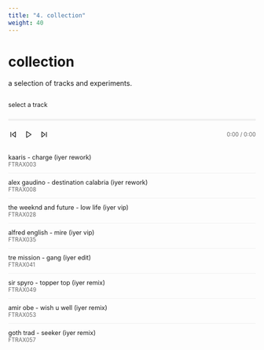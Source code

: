 ```yaml
---
title: "4. collection"
weight: 40
---
```


# collection

a selection of tracks and experiments.

<style>
.music-player {
  max-width: 100%;
  margin: 2em 0;
  padding-left: 0;
}

.now-playing {
  margin-bottom: 1.5em;
}

.player-controls {
  display: flex;
  align-items: center;
  justify-content: space-between;
  margin-bottom: 1em;
}

.control-buttons {
  display: flex;
  align-items: center;
  gap: 0.25em;
  margin-left: -4px;
}

.control-button {
  background: none;
  border: none;
  padding: 0.25em;
  cursor: pointer;
  color: var(--body-font-color);
  display: flex;
  align-items: center;
  justify-content: center;
  width: 28px;
  height: 28px;
}

.control-button svg {
  width: 16px;
  height: 16px;
}

.control-button:hover {
  background: rgba(0, 0, 0, 0.05);
  border-radius: 4px;
}

.control-button:disabled {
  opacity: 0.3;
  cursor: not-allowed;
}

.time-display {
  font-size: 0.8em;
  color: #666;
}

.current-track {
  flex: 1;
  min-width: 200px;
}

.track-title {
  font-weight: normal;
  font-size: 0.9em;
}

.track-info {
  color: #666;
  font-size: 0.8em;
}

.progress-bar {
  width: 100%;
  height: 4px;
  background: #f0f0f0;
  margin: 1em 0;
  cursor: pointer;
  position: relative;
}

.progress {
  height: 100%;
  background: #666;
  width: 0;
  transition: width 0.1s;
}


.track-list {
  list-style: none;
  padding: 0;
  padding-left: 0 !important;
  margin: 0;
  margin-left: 0 !important;
}

.track-item {
  padding: 0.75em 0;
  border-bottom: 1px solid #f0f0f0;
  cursor: pointer;
  display: flex;
  justify-content: space-between;
  align-items: center;
  transition: background 0.15s;
}

.track-item:hover {
  background: rgba(0, 0, 0, 0.02);
}

.track-item.active {
  background: rgba(0, 0, 0, 0.02);
}

.track-item.active:hover {
  background: rgba(0, 0, 0, 0.02);
}

.track-item:last-child {
  border-bottom: none;
}

.track-duration {
  font-size: 0.8em;
  color: #999;
}

@media (max-width: 600px) {
  .player-controls {
    gap: 0.5em;
  }
  
  .play-button {
    padding: 0.5em 1em;
  }
  
  .current-track {
    width: 100%;
    margin-top: 0.5em;
  }
}

@media (prefers-color-scheme: dark) {
  .track-info, .time-display {
    color: #999;
  }
  
  .track-item {
    border-bottom-color: #333;
  }
  
  .track-item:hover {
    background: rgba(255, 255, 255, 0.03);
  }
  
  .track-item.active {
    background: rgba(255, 255, 255, 0.03);
  }
  
  .track-item.active:hover {
    background: rgba(255, 255, 255, 0.03);
  }
  
  .control-button:hover {
    background: rgba(255, 255, 255, 0.1);
  }
  
  .progress-bar {
    background: #2a2a2a;
  }
  
  .progress {
    background: #999;
  }
}
</style>

<div class="music-player">
  <div class="now-playing">
    <div class="track-title" id="currentTitle">select a track</div>
    <div class="track-info" id="currentInfo"></div>
  </div>
  
  <div class="progress-bar" id="progressBar">
    <div class="progress" id="progress"></div>
  </div>
  
  <div class="player-controls">
    <div class="control-buttons">
      <button class="control-button" id="prevButton" title="Previous track">
        <svg viewBox="0 0 24 24" fill="none" stroke="currentColor" stroke-width="2" stroke-linecap="round" stroke-linejoin="round">
          <polygon points="19 20 9 12 19 4 19 20"></polygon>
          <line x1="5" y1="19" x2="5" y2="5"></line>
        </svg>
      </button>
      <button class="control-button" id="playButton" title="Play/Pause">
        <svg class="play-icon" viewBox="0 0 24 24" fill="none" stroke="currentColor" stroke-width="2" stroke-linecap="round" stroke-linejoin="round">
          <polygon points="5 3 19 12 5 21 5 3"></polygon>
        </svg>
        <svg class="pause-icon" style="display: none;" viewBox="0 0 24 24" fill="none" stroke="currentColor" stroke-width="2" stroke-linecap="round" stroke-linejoin="round">
          <rect x="6" y="4" width="4" height="16"></rect>
          <rect x="14" y="4" width="4" height="16"></rect>
        </svg>
      </button>
      <button class="control-button" id="nextButton" title="Next track">
        <svg viewBox="0 0 24 24" fill="none" stroke="currentColor" stroke-width="2" stroke-linecap="round" stroke-linejoin="round">
          <polygon points="5 4 15 12 5 20 5 4"></polygon>
          <line x1="19" y1="5" x2="19" y2="19"></line>
        </svg>
      </button>
    </div>
    <span class="time-display" id="timeDisplay">0:00 / 0:00</span>
  </div>
  
  <ul class="track-list" id="trackList">
    <li class="track-item" data-src="https://tracks.auteur.ing/file/auteuring/FTRAX003%20Kaaris%20-%20Charge%20(Iyer%20Rework).mp3" data-title="kaaris - charge (iyer rework)" data-info="FTRAX003">
      <div>
        <div class="track-title">kaaris - charge (iyer rework)</div>
        <div class="track-info">FTRAX003</div>
      </div>
      <div class="track-duration"></div>
    </li>
    <li class="track-item" data-src="https://tracks.auteur.ing/file/auteuring/FTRAX008%20Alex%20Gaudino%20-%20Destination%20Calabria%20(Iyer%20Rework).mp3" data-title="alex gaudino - destination calabria (iyer rework)" data-info="FTRAX008">
      <div>
        <div class="track-title">alex gaudino - destination calabria (iyer rework)</div>
        <div class="track-info">FTRAX008</div>
      </div>
      <div class="track-duration"></div>
    </li>
    <li class="track-item" data-src="https://tracks.auteur.ing/file/auteuring/FTRAX028%20The%20Weeknd%20and%20Future%20-%20Low%20Life%20(Iyer%20VIP).mp3" data-title="the weeknd and future - low life (iyer vip)" data-info="FTRAX028">
      <div>
        <div class="track-title">the weeknd and future - low life (iyer vip)</div>
        <div class="track-info">FTRAX028</div>
      </div>
      <div class="track-duration"></div>
    </li>
    <li class="track-item" data-src="https://tracks.auteur.ing/file/auteuring/FTRAX035%20Alfred%20English%20-%20Mire%20(Iyer%20VIP).mp3" data-title="alfred english - mire (iyer vip)" data-info="FTRAX035">
      <div>
        <div class="track-title">alfred english - mire (iyer vip)</div>
        <div class="track-info">FTRAX035</div>
      </div>
      <div class="track-duration"></div>
    </li>
    <li class="track-item" data-src="https://tracks.auteur.ing/file/auteuring/FTRAX041%20Tre%20Mission%20-%20Gang%20(iyer%20edit).mp3" data-title="tre mission - gang (iyer edit)" data-info="FTRAX041">
      <div>
        <div class="track-title">tre mission - gang (iyer edit)</div>
        <div class="track-info">FTRAX041</div>
      </div>
      <div class="track-duration"></div>
    </li>
    <li class="track-item" data-src="https://tracks.auteur.ing/file/auteuring/FTRAX049%20Sir%20Spyro%20-%20Topper%20Top%20(Iyer%20Remix).mp3" data-title="sir spyro - topper top (iyer remix)" data-info="FTRAX049">
      <div>
        <div class="track-title">sir spyro - topper top (iyer remix)</div>
        <div class="track-info">FTRAX049</div>
      </div>
      <div class="track-duration"></div>
    </li>
    <li class="track-item" data-src="https://tracks.auteur.ing/file/auteuring/FTRAX053%20Amir%20Obe%20-%20Wish%20U%20Well%20(iyer%20Remix).mp3" data-title="amir obe - wish u well (iyer remix)" data-info="FTRAX053">
      <div>
        <div class="track-title">amir obe - wish u well (iyer remix)</div>
        <div class="track-info">FTRAX053</div>
      </div>
      <div class="track-duration"></div>
    </li>
    <li class="track-item" data-src="https://tracks.auteur.ing/file/auteuring/FTRAX057%20GOTH%20TRAD%20-%20SEEKER%20(IYER%20REMIX).mp3" data-title="goth trad - seeker (iyer remix)" data-info="FTRAX057">
      <div>
        <div class="track-title">goth trad - seeker (iyer remix)</div>
        <div class="track-info">FTRAX057</div>
      </div>
      <div class="track-duration"></div>
    </li>
  </ul>
</div>

<script>
const audio = new Audio();
const playButton = document.getElementById('playButton');
const prevButton = document.getElementById('prevButton');
const nextButton = document.getElementById('nextButton');
const currentTitle = document.getElementById('currentTitle');
const currentInfo = document.getElementById('currentInfo');
const progressBar = document.getElementById('progressBar');
const progress = document.getElementById('progress');
const timeDisplay = document.getElementById('timeDisplay');
const trackList = document.getElementById('trackList');
const trackItems = document.querySelectorAll('.track-item');

let currentTrackIndex = -1;
let isPlaying = false;

// Format time in mm:ss
function formatTime(seconds) {
  const mins = Math.floor(seconds / 60);
  const secs = Math.floor(seconds % 60);
  return `${mins}:${secs.toString().padStart(2, '0')}`;
}

// Load and play track
function loadTrack(index) {
  if (index < 0 || index >= trackItems.length) return;
  
  const track = trackItems[index];
  const src = track.dataset.src;
  const title = track.dataset.title;
  const info = track.dataset.info;
  
  // Update UI
  currentTitle.textContent = title;
  currentInfo.textContent = info;
  
  // Update active state
  trackItems.forEach(item => item.classList.remove('active'));
  track.classList.add('active');
  
  // Load audio
  audio.src = src;
  currentTrackIndex = index;
  
  // Update button states
  prevButton.disabled = index === 0;
  nextButton.disabled = index === trackItems.length - 1;
  
  // Auto play if already playing
  if (isPlaying) {
    audio.play();
  }
}

// Update play/pause icon
function updatePlayPauseIcon() {
  const playIcon = playButton.querySelector('.play-icon');
  const pauseIcon = playButton.querySelector('.pause-icon');
  
  if (isPlaying) {
    playIcon.style.display = 'none';
    pauseIcon.style.display = 'block';
  } else {
    playIcon.style.display = 'block';
    pauseIcon.style.display = 'none';
  }
}

// Play/pause toggle
playButton.addEventListener('click', () => {
  if (currentTrackIndex === -1) {
    loadTrack(0);
  }
  
  if (isPlaying) {
    audio.pause();
    isPlaying = false;
  } else {
    audio.play();
    isPlaying = true;
  }
  updatePlayPauseIcon();
});

// Track click handler
trackItems.forEach((track, index) => {
  track.addEventListener('click', () => {
    loadTrack(index);
    audio.play();
    isPlaying = true;
    updatePlayPauseIcon();
  });
});

// Update progress
audio.addEventListener('timeupdate', () => {
  const percent = (audio.currentTime / audio.duration) * 100;
  progress.style.width = percent + '%';
  
  timeDisplay.textContent = `${formatTime(audio.currentTime)} / ${formatTime(audio.duration || 0)}`;
});

// Progress bar click
progressBar.addEventListener('click', (e) => {
  if (audio.duration) {
    const percent = e.offsetX / progressBar.offsetWidth;
    audio.currentTime = percent * audio.duration;
  }
});

// Auto play next track
audio.addEventListener('ended', () => {
  if (currentTrackIndex < trackItems.length - 1) {
    loadTrack(currentTrackIndex + 1);
    audio.play();
  } else {
    isPlaying = false;
    updatePlayPauseIcon();
  }
});

// Handle loading errors
audio.addEventListener('error', () => {
  currentTitle.textContent = 'error loading track';
  isPlaying = false;
  updatePlayPauseIcon();
});

// Previous button
prevButton.addEventListener('click', () => {
  if (currentTrackIndex > 0) {
    loadTrack(currentTrackIndex - 1);
    if (isPlaying) {
      audio.play();
    }
  }
});

// Next button
nextButton.addEventListener('click', () => {
  if (currentTrackIndex < trackItems.length - 1) {
    loadTrack(currentTrackIndex + 1);
    if (isPlaying) {
      audio.play();
    }
  }
});

// Initialize button states
prevButton.disabled = true;
nextButton.disabled = true;
</script>